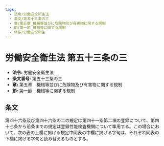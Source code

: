 ```yaml
---
tags:
  - 法令/労働安全衛生法
  - 条文/第五十三条の三
  - 章/第五章_機械等並びに危険物及び有害物に関する規制
  - 節/第一節_機械等に関する規制
  - 体系/労働安全衛生
---
```

# 労働安全衛生法 第五十三条の三

- **法令:** 労働安全衛生法
- **条文番号:** 第五十三条の三
- **章:** 第五章　機械等並びに危険物及び有害物に関する規制
- **節:** 第一節　機械等に関する規制

## 条文
第四十六条及び第四十六条の二の規定は第四十一条第二項の登録について、第四十七条から前条までの規定は登録性能検査機関について準用する。この場合において、次の表の上欄に掲げる規定中同表の中欄に掲げる字句は、それぞれ同表の下欄に掲げる字句と読み替えるものとする。


